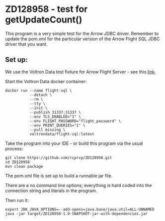 # ZD128958 - test for getUpdateCount()

This program is a very simple test for the Arrow JDBC driver. Remember to update the pom.xml for the particular version of the Arrow Flight SQL JDBC driver that you want. 

## Set up:
We use the Voltron Data test fixture for Arrow Flight Server - see this [link](https://voltrondata.com/blog/running-arrow-flight-server-querying-data-jdbc-adbc).

Start the Voltron Data docker container: 
```shell
docker run --name flight-sql \
           --detach \
           --rm \
           --tty \
           --init \
           --publish 31337:31337 \
           --env TLS_ENABLED="1" \
           --env FLIGHT_PASSWORD="flight_password" \
           --env PRINT_QUERIES="1" \
           --pull missing \
           voltrondata/flight-sql:latest
```
Take the program into your IDE - or build this program via the usual process:
```Shell
git clone https://github.com/rcprcp/ZD128958.git
cd ZD128958
mvn clean package
```
The pom.xml file is set up to build a runnable jar file. 

There are a no command line options; everything is hard coded into the connection string and literals in the program.

Then run it: 
```Shell
export JDK_JAVA_OPTIONS=--add-opens=java.base/java.util=ALL-UNNAMED
java -jar target/ZD128958-1.0-SNAPSHOT-jar-with-dependencies.jar
```